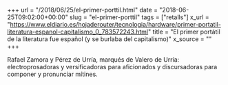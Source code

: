 +++
url = "/2018/06/25/el-primer-porttil.html"
date = "2018-06-25T09:02:00+00:00"
slug = "el-primer-porttil"
tags = ["retalls"]
x_url = "https://www.eldiario.es/hojaderouter/tecnologia/hardware/primer-portatil-literatura-espanol-capitalismo_0_783572243.html"
title = "El primer portátil de la literatura fue español (y se burlaba del capitalismo)"
x_source = ""
+++


Rafael Zamora y Pérez de Urría, marqués de Valero de Urría: electroprosadoras y versificadoras para aficionados y discursadoras para componer y pronunciar mítines.
